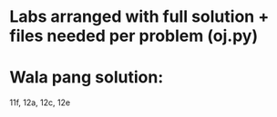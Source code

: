 # Labs arranged with full solution + files needed per problem (oj.py)

# Wala pang solution:
11f, 12a, 12c, 12e
